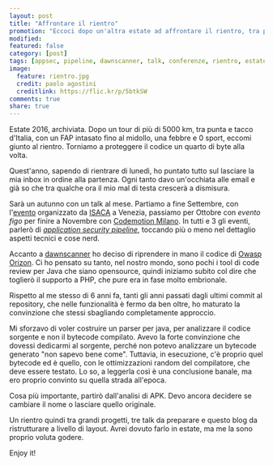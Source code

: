 ```yaml
---
layout: post
title: "Affrontare il rientro"
promotion: "Eccoci dopo un'altra estate ad affrontare il rientro, tra progetti e talk da preparare"
modified: 
featured: false
category: [post]
tags: [appsec, pipeline, dawnscanner, talk, conferenze, rientro, estate, vacanze]
image:
  feature: rientro.jpg
  credit: paolo agostini
  creditlink: https://flic.kr/p/5btkSW
comments: true
share: true
---
```


Estate 2016, archiviata. Dopo un tour di più di 5000 km, tra punta e tacco
d'Italia, con un FAP intasato fino al midollo, una febbre e 0 sport, eccomi
giunto al rientro. Torniamo a proteggere il codice un quarto di byte alla
volta.

Quest'anno, sapendo di rientrare di lunedì, ho puntato tutto sul lasciare la
mia inbox in ordine alla partenza. Ogni tanto davo un'occhiata alle email e già
so che tra qualche ora il mio mal di testa crescerà a dismisura.

Sarà un autunno con un talk al mese. Partiamo a fine Settembre, con
l'[evento](http://www.isaca.org/chapters5/Venice/Events/Pages/Page12.aspx) organizzato da [ISACA](http://www.isaca.org/) a Venezia, passiamo per Ottobre con
_evento figo_ per finire a Novembre con [Codemotion Milano](http://milan2016.codemotionworld.com/). In tutti e 3
gli eventi, parlerò di [_application security pipeline_](https://www.owasp.org/index.php/OWASP_AppSec_Pipeline), toccando più o
meno nel dettaglio aspetti tecnici e cose nerd.

Accanto a [dawnscanner](https://dawnscanner.org) ho deciso di riprendere in
mano il codice di [Owasp Orizon](https://www.owasp.org/index.php/Category:OWASP_Orizon_Project). Ci ho pensato su tanto, nel nostro mondo,
sono pochi i tool di code review per Java che siano opensource, quindi iniziamo
subito col dire che toglierò il supporto a PHP, che pure era in fase molto
embrionale.

Rispetto al me stesso di 6 anni fa, tanti gli anni passati dagli ultimi commit
al repository, che nelle funzionalità è fermo da ben oltre, ho maturato la
convinzione che stessi sbagliando completamente approccio.

Mi sforzavo di voler costruire un parser per java, per analizzare il codice
sorgente e non il bytecode compilato. Avevo la forte convinzione che dovessi
dedicarmi al sorgente, perché non potevo analizzare un bytecode generato "non
sapevo bene come". Tuttavia, in esecuzione, c'è proprio quel bytecode ed è
quello, con le ottimizzazioni random del compilatore, che deve essere testato.
Lo so, a leggerla così è una conclusione banale, ma ero proprio convinto su
quella strada all'epoca.

Cosa più importante, partirò dall'analisi di APK. Devo ancora decidere se
cambiare il nome o lasciare quello originale.

Un rientro quindi tra grandi progetti, tre talk da preparare e questo blog da
ristrutturare a livello di layout. Avrei dovuto farlo in estate, ma me la sono
proprio voluta godere.

Enjoy it!
